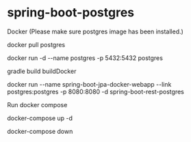# spring-boot-postgres

Docker (Please make sure postgres image has been installed.)

docker pull postgres

docker run -d --name postgres -p 5432:5432 postgres

gradle build buildDocker

docker run --name spring-boot-jpa-docker-webapp --link postgres:postgres -p 8080:8080 -d spring-boot-rest-postgres



Run docker compose

docker-compose up -d

docker-compose down
